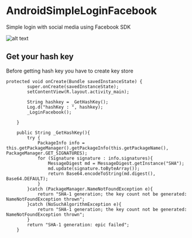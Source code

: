 # AndroidSimpleLoginFacebook
Simple login with social media using Facebook SDK

![alt text](https://lh3.googleusercontent.com/970S1GiDgCYBbD4Rk3V7bKUYAuV0xdNVtsvFgOEY6VqOk6O_fLMdCLuqdYHsUea18XHvhIVhuoBnGCXi2-Wq4MNLrseuEnuUdASUhLvOrnlE7fZ8bZ6Uy27lOt_fBV8vZf0N7ARiOWjy0nMUlPmc73cC5whPoNOfURjsgwPeZuW1KMG_6Hkp8LM0AoPqz0xGB09yVnhTBCOqfiS-cmbGPm2AgNkoYLXV1muoKKjecLCPGjUXAPbaU8LUqtbFyXWmtcR9EUVy2yeSk88jVPZ45TYsFQXDwalxbvaG74Qo0E2B_S5XuYcrCBH8SuWnLjwAzYrKHz33UA5JQDGfRT5c19Ckk8vNr3T7c7mdRe65qSLWnFyRZDc2-qQCqFeD1lkbNtBx4dGPde2OIDVz7Nc2M4orhsL2lOXJl7UzRUzcvdyEOXy620MTSziETukZX9GAVsLOmPy-LnzC5qZCdUBCjZ6ZB_BZjjGVyQ7djiprXKIFiwwOQJBgvwq_J5Cb83QHrGUwvPtH9WakAfg632_OewmcRPoDTCdavDIc-pLQMLBERflqDeyGX4mh5NK4dYhbgTdK5clJU7kj_IqpC2qS1ki_whXz_TtRNMoS1gqJow=w980-h623-no)

## Get your hash key
Before getting hash key you have to create key store
```
protected void onCreate(Bundle savedInstanceState) {
        super.onCreate(savedInstanceState);
        setContentView(R.layout.activity_main);
        
        String hashkey = _GetHashKey();
        Log.d("hashKey : ", hashkey);
        _LoginFacebook();

    }

    public String _GetHashKey(){
        try {
            PackageInfo info = this.getPackageManager().getPackageInfo(this.getPackageName(), PackageManager.GET_SIGNATURES);
            for (Signature signature : info.signatures){
                MessageDigest md = MessageDigest.getInstance("SHA");
                md.update(signature.toByteArray());
                return Base64.encodeToString(md.digest(), Base64.DEFAULT);
            }
        }catch (PackageManager.NameNotFoundException e){
            return "SHA-1 generation; the key count not be generated: NameNotFoundException thrown";
        }catch (NoSuchAlgorithmException e){
            return "SHA-1 generation; the key count not be generated: NameNotFoundException thrown";
        }
        return "SHA-1 generation: epic failed";
    }
```
